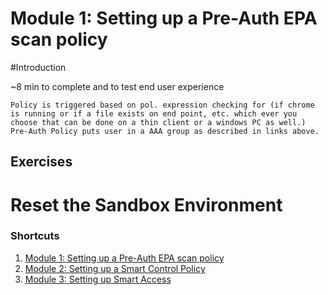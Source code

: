 # Module 1: Setting up a Pre-Auth EPA scan policy

#Introduction

~8 min to complete and to test end user experience

    Policy is triggered based on pol. expression checking for (if chrome is running or if a file exists on end point, etc. which ever you choose that can be done on a thin client or a windows PC as well.)
    Pre-Auth Policy puts user in a AAA group as described in links above.



## Exercises 

# Reset the Sandbox Environment 

### Shortcuts
1. [Module 1: Setting up a Pre-Auth EPA scan policy](../Module1)
2. [Module 2: Setting up a Smart Control Policy](../Module2)
3. [Module 3: Setting up Smart Access](../Module3)